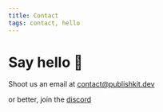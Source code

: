 ```yaml
---
title: Contact
tags: contact, hello
---
```


# Say hello 👋

Shoot us an email at contact@publishkit.dev

or better, join the  [discord <i class="bx bxl-discord-alt bx-xs"></i>](https://discord.gg/XMgVPajeT9)